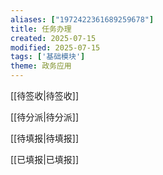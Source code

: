 ```yaml
---
aliases: ["1972422361689259678"]
title: 任务办理
created: 2025-07-15
modified: 2025-07-15
tags: ['基础模块']
theme: 政务应用
---
```


[[待签收|待签收]]

[[待分派|待分派]]

[[待填报|待填报]]

[[已填报|已填报]]
